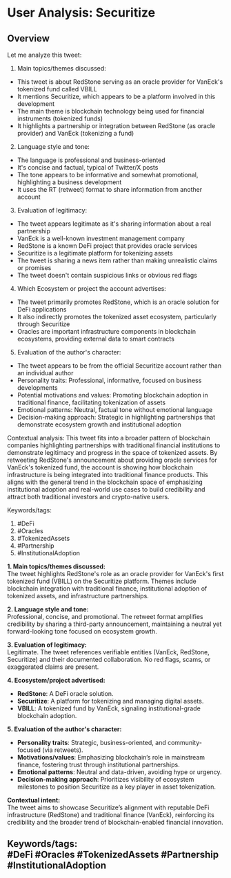 # User Analysis: Securitize

## Overview

<think>
Let me analyze this tweet:

1. Main topics/themes discussed:
- This tweet is about RedStone serving as an oracle provider for VanEck's tokenized fund called VBILL
- It mentions Securitize, which appears to be a platform involved in this development
- The main theme is blockchain technology being used for financial instruments (tokenized funds)
- It highlights a partnership or integration between RedStone (as oracle provider) and VanEck (tokenizing a fund)

2. Language style and tone:
- The language is professional and business-oriented
- It's concise and factual, typical of Twitter/X posts
- The tone appears to be informative and somewhat promotional, highlighting a business development
- It uses the RT (retweet) format to share information from another account

3. Evaluation of legitimacy:
- The tweet appears legitimate as it's sharing information about a real partnership
- VanEck is a well-known investment management company
- RedStone is a known DeFi project that provides oracle services
- Securitize is a legitimate platform for tokenizing assets
- The tweet is sharing a news item rather than making unrealistic claims or promises
- The tweet doesn't contain suspicious links or obvious red flags

4. Which Ecosystem or project the account advertises:
- The tweet primarily promotes RedStone, which is an oracle solution for DeFi applications
- It also indirectly promotes the tokenized asset ecosystem, particularly through Securitize
- Oracles are important infrastructure components in blockchain ecosystems, providing external data to smart contracts

5. Evaluation of the author's character:
- The tweet appears to be from the official Securitize account rather than an individual author
- Personality traits: Professional, informative, focused on business developments
- Potential motivations and values: Promoting blockchain adoption in traditional finance, facilitating tokenization of assets
- Emotional patterns: Neutral, factual tone without emotional language
- Decision-making approach: Strategic in highlighting partnerships that demonstrate ecosystem growth and institutional adoption

Contextual analysis:
This tweet fits into a broader pattern of blockchain companies highlighting partnerships with traditional financial institutions to demonstrate legitimacy and progress in the space of tokenized assets. By retweeting RedStone's announcement about providing oracle services for VanEck's tokenized fund, the account is showing how blockchain infrastructure is being integrated into traditional finance products. This aligns with the general trend in the blockchain space of emphasizing institutional adoption and real-world use cases to build credibility and attract both traditional investors and crypto-native users.

Keywords/tags:
1. #DeFi
2. #Oracles
3. #TokenizedAssets
4. #Partnership
5. #InstitutionalAdoption
</think>

**1. Main topics/themes discussed:**  
The tweet highlights RedStone's role as an oracle provider for VanEck's first tokenized fund (VBILL) on the Securitize platform. Themes include blockchain integration with traditional finance, institutional adoption of tokenized assets, and infrastructure partnerships.

**2. Language style and tone:**  
Professional, concise, and promotional. The retweet format amplifies credibility by sharing a third-party announcement, maintaining a neutral yet forward-looking tone focused on ecosystem growth.

**3. Evaluation of legitimacy:**  
Legitimate. The tweet references verifiable entities (VanEck, RedStone, Securitize) and their documented collaboration. No red flags, scams, or exaggerated claims are present.

**4. Ecosystem/project advertised:**  
- **RedStone**: A DeFi oracle solution.  
- **Securitize**: A platform for tokenizing and managing digital assets.  
- **VBILL**: A tokenized fund by VanEck, signaling institutional-grade blockchain adoption.

**5. Evaluation of the author's character:**  
- **Personality traits**: Strategic, business-oriented, and community-focused (via retweets).  
- **Motivations/values**: Emphasizing blockchain’s role in mainstream finance, fostering trust through institutional partnerships.  
- **Emotional patterns**: Neutral and data-driven, avoiding hype or urgency.  
- **Decision-making approach**: Prioritizes visibility of ecosystem milestones to position Securitize as a key player in asset tokenization.

**Contextual intent:**  
The tweet aims to showcase Securitize’s alignment with reputable DeFi infrastructure (RedStone) and traditional finance (VanEck), reinforcing its credibility and the broader trend of blockchain-enabled financial innovation.

**Keywords/tags:**  
#DeFi #Oracles #TokenizedAssets #Partnership #InstitutionalAdoption
---
